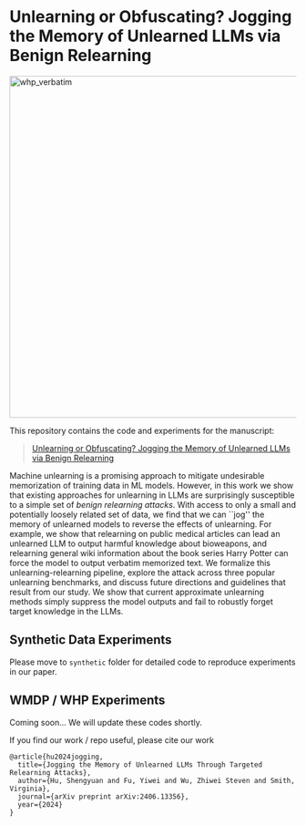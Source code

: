 # Unlearning or Obfuscating? Jogging the Memory of Unlearned LLMs via Benign Relearning
<img width="600" alt="whp_verbatim" src="https://github.com/user-attachments/assets/fece2575-b218-4b00-a0b0-4d5cc973aa81" />

This repository contains the code and experiments for the manuscript:

> [Unlearning or Obfuscating? Jogging the Memory of Unlearned LLMs via Benign Relearning](https://arxiv.org/abs/2406.13356)
>

Machine unlearning is a promising approach to mitigate undesirable memorization of training data in ML models. However, in this work we show that existing approaches for unlearning in LLMs are surprisingly susceptible to a simple set of *benign relearning attacks*. With access to only a small and potentially loosely related set of data, we find that we can ``jog'' the memory of unlearned models to reverse the effects of unlearning. For example, we show that relearning on public medical articles can lead an unlearned LLM to output harmful knowledge about bioweapons, and relearning general wiki information about the book series Harry Potter can force the model to output verbatim memorized text. We formalize this unlearning-relearning pipeline, explore the attack across three popular unlearning benchmarks, and discuss future directions and guidelines that result from our study. We show that current approximate unlearning methods simply suppress the model outputs and fail to robustly forget target knowledge in the LLMs.

## Synthetic Data Experiments

Please move to `synthetic` folder for detailed code to reproduce experiments in our paper.

## WMDP / WHP Experiments

Coming soon... We will update these codes shortly.

If you find our work / repo useful, please cite our work
```
@article{hu2024jogging,
  title={Jogging the Memory of Unlearned LLMs Through Targeted Relearning Attacks},
  author={Hu, Shengyuan and Fu, Yiwei and Wu, Zhiwei Steven and Smith, Virginia},
  journal={arXiv preprint arXiv:2406.13356},
  year={2024}
}
```
